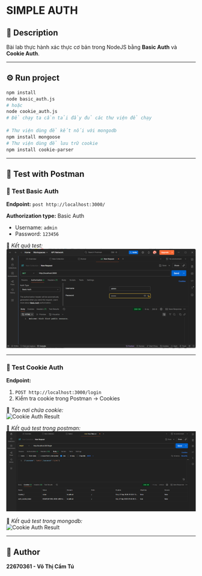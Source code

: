 # SIMPLE AUTH

## 🧩 Description
Bài lab thực hành xác thực cơ bản trong NodeJS bằng **Basic Auth** và **Cookie Auth**.

---

## ⚙️ Run project
```bash
npm install
node basic_auth.js
# hoặc
node cookie_auth.js
# Để chạy ta cần tải đầy đủ các thư viện để chạy

# Thư viện dùng để kết nối với mongodb
npm install mongoose
# Thư viện dùng để lưu trữ cookie
npm install cookie-parser
```

---

## 🧪 Test with Postman

### 🔹 Test Basic Auth
**Endpoint:** `post http://localhost:3000/`

**Authorization type:** Basic Auth  
- Username: `admin`  
- Password: `123456`

📸 *Kết quả test:*  
![Basic Auth Result](public/results/basic_auth.png)

---

### 🔹 Test Cookie Auth
**Endpoint:**  
1. `POST http://localhost:3000/login`  
2. Kiểm tra cookie trong Postman → Cookies  

📸 *Tạo nơi chứa cookie:*  
![Cookie Auth Result](public/results/cookie_respond.png)

📸 *Kết quả test trong postman:*  
![Cookie Auth Result](public/results/cookie_auth.png)

📸 *Kết quả test trong mongodb:*  
![Cookie Auth Result](public/results/cookie_mongodb.png)

---


## 📘 Author
**22670361 - Võ Thị Cẩm Tú**
